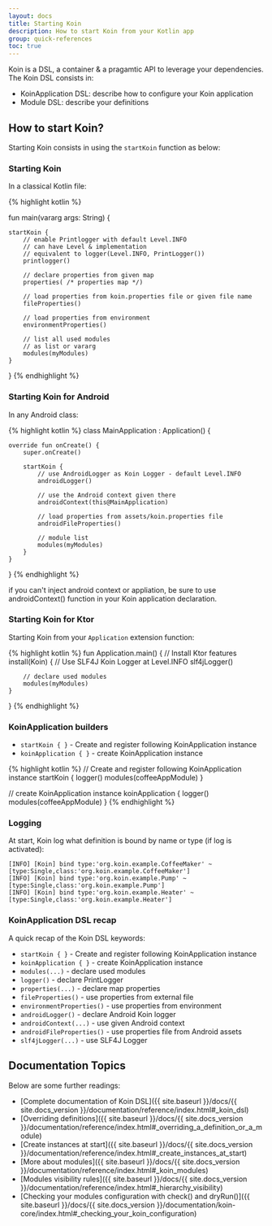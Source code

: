```yaml
---
layout: docs
title: Starting Koin
description: How to start Koin from your Kotlin app
group: quick-references
toc: true
---
```


Koin is a DSL, a container & a pragamtic API to leverage your dependencies. The Koin DSL consists in: 

* KoinApplication DSL: describe how to configure your Koin application
* Module DSL: describe your definitions

## How to start Koin?

Starting Koin consists in using the `startKoin` function as below:

### Starting Koin

In a classical Kotlin file:

{% highlight kotlin %}

fun main(vararg args: String) {

    startKoin {
        // enable Printlogger with default Level.INFO
        // can have Level & implementation
        // equivalent to logger(Level.INFO, PrintLogger())
        printlogger() 

        // declare properties from given map
        properties( /* properties map */)

        // load properties from koin.properties file or given file name
        fileProperties()

        // load properties from environment
        environmentProperties()

        // list all used modules
        // as list or vararg
        modules(myModules) 
    }
}
{% endhighlight %}

### Starting Koin for Android

In any Android class:

{% highlight kotlin %}
class MainApplication : Application() {

    override fun onCreate() {
        super.onCreate()

        startKoin {
            // use AndroidLogger as Koin Logger - default Level.INFO
            androidLogger()

            // use the Android context given there
            androidContext(this@MainApplication)

            // load properties from assets/koin.properties file
            androidFileProperties()

            // module list
            modules(myModules)
        }
    }
}
{% endhighlight %}

<div class="alert alert-primary" role="alert">
    if you can't inject android context or appliation, be sure to use androidContext() function in your Koin application declaration.
</div>

### Starting Koin for Ktor

Starting Koin from your `Application` extension function:

{% highlight kotlin %}
fun Application.main() {
    // Install Ktor features
    install(Koin) {
        // Use SLF4J Koin Logger at Level.INFO
        slf4jLogger()

        // declare used modules
        modules(myModules)
    }
}
{% endhighlight %}

### KoinApplication builders

* `startKoin { }` - Create and register following KoinApplication instance
* `koinApplication { }` - create KoinApplication instance

{% highlight kotlin %}
// Create and register following KoinApplication instance
startKoin {
    logger()
    modules(coffeeAppModule)
}

// create KoinApplication instance
koinApplication {
    logger()
    modules(coffeeAppModule)
}
{% endhighlight %}

### Logging

At start, Koin log what definition is bound by name or type (if log is activated):

```
[INFO] [Koin] bind type:'org.koin.example.CoffeeMaker' ~ [type:Single,class:'org.koin.example.CoffeeMaker']
[INFO] [Koin] bind type:'org.koin.example.Pump' ~ [type:Single,class:'org.koin.example.Pump']
[INFO] [Koin] bind type:'org.koin.example.Heater' ~ [type:Single,class:'org.koin.example.Heater']
```

### KoinApplication DSL recap

A quick recap of the Koin DSL keywords:

* `startKoin { }` - Create and register following KoinApplication instance
* `koinApplication { }` - create KoinApplication instance
* `modules(...)` - declare used modules
* `logger()` - declare PrintLogger
* `properties(...)` - declare map properties
* `fileProperties()` - use properties from external file
* `environmentProperties()` - use properties from environment
* `androidLogger()` - declare Android Koin logger
* `androidContext(...)` - use given Android context
* `androidFileProperties()` - use properties file from Android assets
* `slf4jLogger(...)` - use SLF4J Logger

## Documentation Topics

Below are some further readings:

* [Complete documentation of Koin DSL]({{ site.baseurl }}/docs/{{ site.docs_version }}/documentation/reference/index.html#_koin_dsl)
* [Overriding definitions]({{ site.baseurl }}/docs/{{ site.docs_version }}/documentation/reference/index.html#_overriding_a_definition_or_a_module)
* [Create instances at start]({{ site.baseurl }}/docs/{{ site.docs_version }}/documentation/reference/index.html#_create_instances_at_start)
* [More about modules]({{ site.baseurl }}/docs/{{ site.docs_version }}/documentation/reference/index.html#_koin_modules)
* [Modules visibility rules]({{ site.baseurl }}/docs/{{ site.docs_version }}/documentation/reference/index.html#_hierarchy_visibility)
* [Checking your modules configuration with check() and dryRun()]({{ site.baseurl }}/docs/{{ site.docs_version }}/documentation/koin-core/index.html#_checking_your_koin_configuration)
